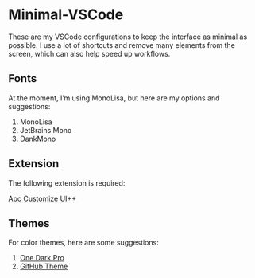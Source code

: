 # Minimal-VSCode

These are my VSCode configurations to keep the interface as minimal as possible. I use a lot of shortcuts and remove many elements from the screen, which can also help speed up workflows.

## Fonts

At the moment, I’m using MonoLisa, but here are my options and suggestions:
1. MonoLisa
2. JetBrains Mono
3. DankMono

## Extension

The following extension is required:

[Apc Customize UI++](https://marketplace.visualstudio.com/items?itemName=drcika.apc-extension)

## Themes

For color themes, here are some suggestions:

1. [One Dark Pro](https://marketplace.visualstudio.com/items?itemName=zhuangtongfa.Material-theme)
2. [GitHub Theme](https://marketplace.visualstudio.com/items?itemName=GitHub.github-vscode-theme)
